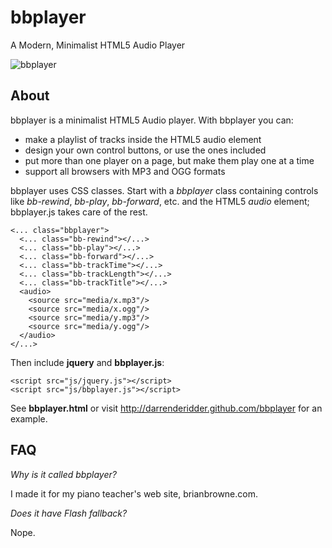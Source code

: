 bbplayer
============

A Modern, Minimalist HTML5 Audio Player

![bbplayer](https://lh3.ggpht.com/-tC8Zj6Bpg04/UcMquJhtiLI/AAAAAAAABgI/cXg6RtQrgMc/s1600/bbplayer.png)

About
-----

bbplayer is a minimalist HTML5 Audio player. With bbplayer you can:
  * make a playlist of tracks inside the HTML5 audio element
  * design your own control buttons, or use the ones included
  * put more than one player on a page, but make them play one at a time
  * support all browsers with MP3 and OGG formats

bbplayer uses CSS classes. Start with a *bbplayer* class containing controls like
*bb-rewind*, *bb-play*, *bb-forward*, etc. and the HTML5 *audio* element; bbplayer.js
takes care of the rest.

    <... class="bbplayer">
      <... class="bb-rewind"></...>
      <... class="bb-play"></...>
      <... class="bb-forward"></...>
      <... class="bb-trackTime"></...>
      <... class="bb-trackLength"></...>
      <... class="bb-trackTitle"></...>
      <audio>
        <source src="media/x.mp3"/>
        <source src="media/x.ogg"/>
        <source src="media/y.mp3"/>
        <source src="media/y.ogg"/>
      </audio>
    </...>
    
Then include **jquery** and **bbplayer.js**:

    <script src="js/jquery.js"></script>
    <script src="js/bbplayer.js"></script>

See **bbplayer.html** or visit http://darrenderidder.github.com/bbplayer for an example.

FAQ
---

_Why is it called bbplayer?_

I made it for my piano teacher's web site, brianbrowne.com.

_Does it have Flash fallback?_

Nope.
